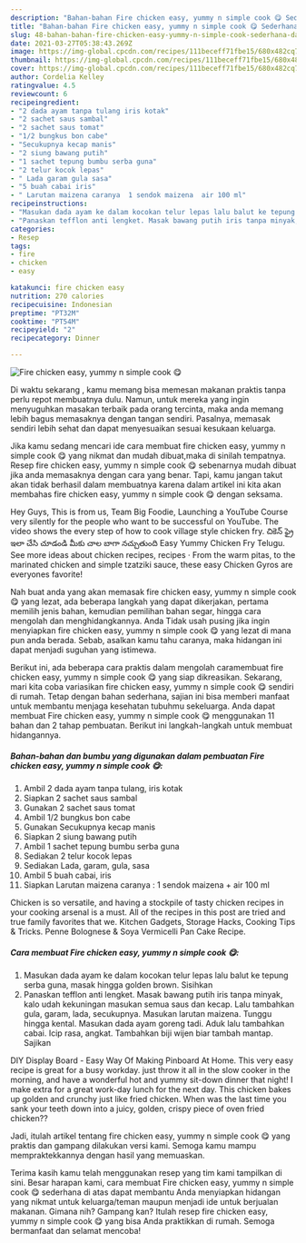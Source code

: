 ```yaml
---
description: "Bahan-bahan Fire chicken easy, yummy n simple cook 😋 Sederhana dan Mudah Dibuat"
title: "Bahan-bahan Fire chicken easy, yummy n simple cook 😋 Sederhana dan Mudah Dibuat"
slug: 48-bahan-bahan-fire-chicken-easy-yummy-n-simple-cook-sederhana-dan-mudah-dibuat
date: 2021-03-27T05:38:43.269Z
image: https://img-global.cpcdn.com/recipes/111beceff71fbe15/680x482cq70/fire-chicken-easy-yummy-n-simple-cook-😋-foto-resep-utama.jpg
thumbnail: https://img-global.cpcdn.com/recipes/111beceff71fbe15/680x482cq70/fire-chicken-easy-yummy-n-simple-cook-😋-foto-resep-utama.jpg
cover: https://img-global.cpcdn.com/recipes/111beceff71fbe15/680x482cq70/fire-chicken-easy-yummy-n-simple-cook-😋-foto-resep-utama.jpg
author: Cordelia Kelley
ratingvalue: 4.5
reviewcount: 6
recipeingredient:
- "2 dada ayam tanpa tulang iris kotak"
- "2 sachet saus sambal"
- "2 sachet saus tomat"
- "1/2 bungkus bon cabe"
- "Secukupnya kecap manis"
- "2 siung bawang putih"
- "1 sachet tepung bumbu serba guna"
- "2 telur kocok lepas"
- " Lada garam gula sasa"
- "5 buah cabai iris"
- " Larutan maizena caranya  1 sendok maizena  air 100 ml"
recipeinstructions:
- "Masukan dada ayam ke dalam kocokan telur lepas lalu balut ke tepung serba guna, masak hingga golden brown. Sisihkan"
- "Panaskan tefflon anti lengket. Masak bawang putih iris tanpa minyak, kalo udah kekuningan masukan semua saus dan kecap. Lalu tambahkan gula, garam, lada, secukupnya. Masukan larutan maizena. Tunggu hingga kental. Masukan dada ayam goreng tadi. Aduk lalu tambahkan cabai. Icip rasa, angkat. Tambahkan biji wijen biar tambah mantap. Sajikan"
categories:
- Resep
tags:
- fire
- chicken
- easy

katakunci: fire chicken easy 
nutrition: 270 calories
recipecuisine: Indonesian
preptime: "PT32M"
cooktime: "PT54M"
recipeyield: "2"
recipecategory: Dinner

---
```



![Fire chicken easy, yummy n simple cook 😋](https://img-global.cpcdn.com/recipes/111beceff71fbe15/680x482cq70/fire-chicken-easy-yummy-n-simple-cook-😋-foto-resep-utama.jpg)

Di waktu  sekarang , kamu memang bisa memesan makanan praktis tanpa perlu repot membuatnya dulu. Namun, untuk mereka yang ingin menyuguhkan masakan terbaik pada orang tercinta, maka anda memang lebih bagus memasaknya dengan tangan sendiri. Pasalnya, memasak sendiri lebih sehat dan dapat menyesuaikan sesuai kesukaan keluarga.

Jika kamu sedang mencari ide cara membuat fire chicken easy, yummy n simple cook 😋 yang nikmat dan mudah dibuat,maka di sinilah tempatnya. Resep fire chicken easy, yummy n simple cook 😋  sebenarnya mudah dibuat jika anda memasaknya dengan cara yang benar. Tapi, kamu jangan takut akan tidak berhasil dalam membuatnya 
karena dalam artikel ini kita akan membahas fire chicken easy, yummy n simple cook 😋 dengan seksama.  

Hey Guys, This is from us, Team Big Foodie, Launching a YouTube Course very silently for the people who want to be successful on YouTube. The video shows the every step of how to cook village style chicken fry. చికెన్ ఫ్రై ఇలా చేసి చూడండి మీకు చాల బాగా నచ్చుతుంది Easy Yummy Chicken Fry Telugu. See more ideas about chicken recipes, recipes · From the warm pitas, to the marinated chicken and simple tzatziki sauce, these easy Chicken Gyros are everyones favorite!

Nah buat anda yang akan memasak fire chicken easy, yummy n simple cook 😋 yang lezat, ada beberapa langkah yang dapat dikerjakan, pertama memilih jenis bahan, kemudian pemilihan bahan segar, hingga cara mengolah dan menghidangkannya. Anda Tidak usah pusing jika ingin menyiapkan fire chicken easy, yummy n simple cook 😋 yang lezat di mana pun anda berada. Sebab, asalkan kamu  tahu caranya, maka hidangan ini dapat menjadi suguhan yang istimewa.

Berikut ini, ada beberapa cara praktis  dalam mengolah caramembuat fire chicken easy, yummy n simple cook 😋 yang siap dikreasikan. Sekarang, mari kita coba variasikan fire chicken easy, yummy n simple cook 😋 sendiri di rumah. Tetap dengan bahan sederhana, sajian ini bisa memberi manfaat untuk membantu menjaga kesehatan tubuhmu sekeluarga. Anda dapat membuat Fire chicken easy, yummy n simple cook 😋 menggunakan 11 bahan dan 2 tahap pembuatan. Berikut ini langkah-langkah untuk membuat hidangannya.

<!--inarticleads1-->

##### Bahan-bahan dan bumbu yang digunakan dalam pembuatan Fire chicken easy, yummy n simple cook 😋:

1. Ambil 2 dada ayam tanpa tulang, iris kotak
1. Siapkan 2 sachet saus sambal
1. Gunakan 2 sachet saus tomat
1. Ambil 1/2 bungkus bon cabe
1. Gunakan Secukupnya kecap manis
1. Siapkan 2 siung bawang putih
1. Ambil 1 sachet tepung bumbu serba guna
1. Sediakan 2 telur kocok lepas
1. Sediakan  Lada, garam, gula, sasa
1. Ambil 5 buah cabai, iris
1. Siapkan  Larutan maizena caranya : 1 sendok maizena + air 100 ml


Chicken is so versatile, and having a stockpile of tasty chicken recipes in your cooking arsenal is a must. All of the recipes in this post are tried and true family favorites that we. Kitchen Gadgets, Storage Hacks, Cooking Tips &amp; Tricks. Penne Bolognese &amp; Soya Vermicelli Pan Cake Recipe. 

<!--inarticleads2-->

##### Cara membuat Fire chicken easy, yummy n simple cook 😋:

1. Masukan dada ayam ke dalam kocokan telur lepas lalu balut ke tepung serba guna, masak hingga golden brown. Sisihkan
1. Panaskan tefflon anti lengket. Masak bawang putih iris tanpa minyak, kalo udah kekuningan masukan semua saus dan kecap. Lalu tambahkan gula, garam, lada, secukupnya. Masukan larutan maizena. Tunggu hingga kental. Masukan dada ayam goreng tadi. Aduk lalu tambahkan cabai. Icip rasa, angkat. Tambahkan biji wijen biar tambah mantap. Sajikan


DIY Display Board - Easy Way Of Making Pinboard At Home. This very easy recipe is great for a busy workday. just throw it all in the slow cooker in the morning, and have a wonderful hot and yummy sit-down dinner that night! I make extra for a great work-day lunch for the next day. This chicken bakes up golden and crunchy just like fried chicken. When was the last time you sank your teeth down into a juicy, golden, crispy piece of oven fried chicken?? 

Jadi, itulah artikel tentang  fire chicken easy, yummy n simple cook 😋  yang praktis dan gampang dilakukan versi kami. Semoga kamu mampu mempraktekkannya dengan hasil yang memuaskan. 

Terima kasih kamu telah menggunakan resep yang tim kami tampilkan di sini. Besar harapan kami, cara membuat  Fire chicken easy, yummy n simple cook 😋 sederhana di atas dapat membantu Anda menyiapkan hidangan yang nikmat untuk keluarga/teman maupun menjadi ide untuk berjualan makanan. Gimana nih? Gampang kan? Itulah resep fire chicken easy, yummy n simple cook 😋 yang bisa Anda praktikkan di rumah. Semoga bermanfaat dan selamat mencoba!

